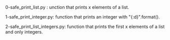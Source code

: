 0-safe_print_list.py : unction that prints x elements of a list.

1-safe_print_integer.py: function that prints an integer with "{:d}".format().

2-safe_print_list_integers.py: function that prints the first x elements of a list and only integers.